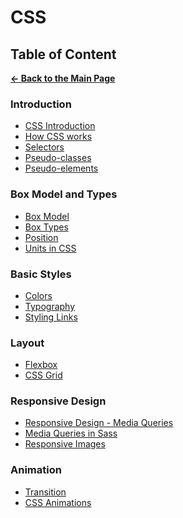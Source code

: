 # CSS

## Table of Content

[**&larr; Back to the Main Page**](./../README.md)

<div></div>

### Introduction

- [CSS Introduction](./css-basics.md)
- [How CSS works](./how-css-works.md)
- [Selectors](./selectors.md)
- [Pseudo-classes](./pseudo-classes.md)
- [Pseudo-elements](./pseudo-elements.md)

<div></div>

### Box Model and Types

- [Box Model](./box-model.md)
- [Box Types](./box-types.md)
- [Position](./position.md)
- [Units in CSS](./units.md)

<div></div>

### Basic Styles

- [Colors](./colors.md)
- [Typography](./typography.md)
- [Styling Links](./styling-links.md)

<div></div>

### Layout

- [Flexbox](./flexbox.md)
- [CSS Grid](./css-grid.md)

<div></div>

### Responsive Design

- [Responsive Design - Media Queries](./media-queries.md)
- [Media Queries in Sass](./media-queries-sass.md)
- [Responsive Images](./responsive-images.md)

<div></div>

### Animation

- [Transition](./transition.md)
- [CSS Animations](./keyframe.md)

<div></div>

<br>
